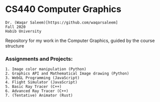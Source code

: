 # CS440 Computer Graphics
    Dr. (Waqar Saleem)[https://github.com/waqarsaleem]
    Fall 2020
    Habib University
Repository for my work in the Computer Graphics, guided by the course structure 

### Assignments and Projects:
    1. Image color manipulation (Python)
    2. Graphics API and Mathematical Image drawing (Python)
    3. WebGL Programming (JavaScript)
    4. Flight Simulator (JavaScript)
    5. Basic Ray Tracer (C++)
    6. Advanced Ray Tracer (C++)
    7. (Tentative) Animator (Rust)
